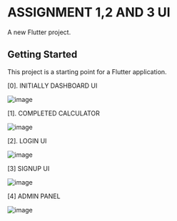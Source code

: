 # ASSIGNMENT 1,2 AND 3 UI 

A new Flutter project.

## Getting Started

This project is a starting point for a Flutter application.

[0]. INITIALLY DASHBOARD UI

![image](https://github.com/Deodate/mobile/assets/13644752/278d28a5-296f-4e49-8292-d0bc234c41f7)


[1]. COMPLETED CALCULATOR

![image](https://github.com/Deodate/mobile/assets/13644752/95bf2ea8-044f-4920-a8e6-197123fda5fa)


[2]. LOGIN UI

![image](https://github.com/Deodate/mobile/assets/13644752/392a8c77-42b2-4dee-925b-c782c00c7297)

[3] SIGNUP UI

![image](https://github.com/Deodate/mobile/assets/13644752/12253ce8-36ac-42ae-82bf-1ff0bc228532)

[4] ADMIN PANEL

![image](https://github.com/Deodate/mobile/assets/13644752/673ca96c-1625-47e5-9026-61d8568e1e55)




